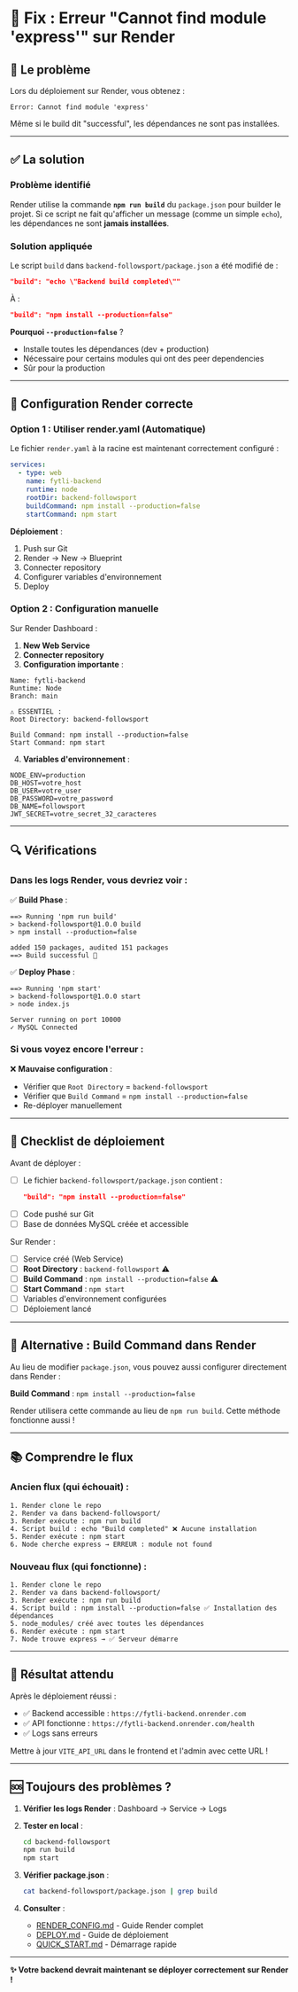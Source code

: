 # 🔧 Fix : Erreur "Cannot find module 'express'" sur Render

## 🚨 Le problème

Lors du déploiement sur Render, vous obtenez :
```
Error: Cannot find module 'express'
```

Même si le build dit "successful", les dépendances ne sont pas installées.

---

## ✅ La solution

### Problème identifié

Render utilise la commande **`npm run build`** du `package.json` pour builder le projet. Si ce script ne fait qu'afficher un message (comme un simple `echo`), les dépendances ne sont **jamais installées**.

### Solution appliquée

Le script `build` dans `backend-followsport/package.json` a été modifié de :

```json
"build": "echo \"Backend build completed\""
```

À :

```json
"build": "npm install --production=false"
```

**Pourquoi `--production=false`** ?
- Installe toutes les dépendances (dev + production)
- Nécessaire pour certains modules qui ont des peer dependencies
- Sûr pour la production

---

## 🎯 Configuration Render correcte

### Option 1 : Utiliser render.yaml (Automatique)

Le fichier `render.yaml` à la racine est maintenant correctement configuré :

```yaml
services:
  - type: web
    name: fytli-backend
    runtime: node
    rootDir: backend-followsport
    buildCommand: npm install --production=false
    startCommand: npm start
```

**Déploiement** :
1. Push sur Git
2. Render → New → Blueprint
3. Connecter repository
4. Configurer variables d'environnement
5. Deploy

### Option 2 : Configuration manuelle

Sur Render Dashboard :

1. **New Web Service**
2. **Connecter repository**
3. **Configuration importante** :

```
Name: fytli-backend
Runtime: Node
Branch: main

⚠️ ESSENTIEL :
Root Directory: backend-followsport

Build Command: npm install --production=false
Start Command: npm start
```

4. **Variables d'environnement** :
```
NODE_ENV=production
DB_HOST=votre_host
DB_USER=votre_user
DB_PASSWORD=votre_password
DB_NAME=followsport
JWT_SECRET=votre_secret_32_caracteres
```

---

## 🔍 Vérifications

### Dans les logs Render, vous devriez voir :

✅ **Build Phase** :
```
==> Running 'npm run build'
> backend-followsport@1.0.0 build
> npm install --production=false

added 150 packages, audited 151 packages
==> Build successful 🎉
```

✅ **Deploy Phase** :
```
==> Running 'npm start'
> backend-followsport@1.0.0 start
> node index.js

Server running on port 10000
✓ MySQL Connected
```

### Si vous voyez encore l'erreur :

❌ **Mauvaise configuration** :
- Vérifier que `Root Directory` = `backend-followsport`
- Vérifier que `Build Command` = `npm install --production=false`
- Re-déployer manuellement

---

## 🎯 Checklist de déploiement

Avant de déployer :

- [ ] Le fichier `backend-followsport/package.json` contient :
  ```json
  "build": "npm install --production=false"
  ```
- [ ] Code pushé sur Git
- [ ] Base de données MySQL créée et accessible

Sur Render :

- [ ] Service créé (Web Service)
- [ ] **Root Directory** : `backend-followsport` ⚠️
- [ ] **Build Command** : `npm install --production=false` ⚠️
- [ ] **Start Command** : `npm start`
- [ ] Variables d'environnement configurées
- [ ] Déploiement lancé

---

## 🔧 Alternative : Build Command dans Render

Au lieu de modifier `package.json`, vous pouvez aussi configurer directement dans Render :

**Build Command** : `npm install --production=false`

Render utilisera cette commande au lieu de `npm run build`. Cette méthode fonctionne aussi !

---

## 📚 Comprendre le flux

### Ancien flux (qui échouait) :

```
1. Render clone le repo
2. Render va dans backend-followsport/
3. Render exécute : npm run build
4. Script build : echo "Build completed" ❌ Aucune installation
5. Render exécute : npm start
6. Node cherche express → ERREUR : module not found
```

### Nouveau flux (qui fonctionne) :

```
1. Render clone le repo
2. Render va dans backend-followsport/
3. Render exécute : npm run build
4. Script build : npm install --production=false ✅ Installation des dépendances
5. node_modules/ créé avec toutes les dépendances
6. Render exécute : npm start
7. Node trouve express → ✅ Serveur démarre
```

---

## 🎉 Résultat attendu

Après le déploiement réussi :

- ✅ Backend accessible : `https://fytli-backend.onrender.com`
- ✅ API fonctionne : `https://fytli-backend.onrender.com/health`
- ✅ Logs sans erreurs

Mettre à jour `VITE_API_URL` dans le frontend et l'admin avec cette URL !

---

## 🆘 Toujours des problèmes ?

1. **Vérifier les logs Render** : Dashboard → Service → Logs
2. **Tester en local** :
   ```bash
   cd backend-followsport
   npm run build
   npm start
   ```
3. **Vérifier package.json** :
   ```bash
   cat backend-followsport/package.json | grep build
   ```

4. **Consulter** :
   - [RENDER_CONFIG.md](RENDER_CONFIG.md) - Guide Render complet
   - [DEPLOY.md](DEPLOY.md) - Guide de déploiement
   - [QUICK_START.md](QUICK_START.md) - Démarrage rapide

---

**✨ Votre backend devrait maintenant se déployer correctement sur Render !**

